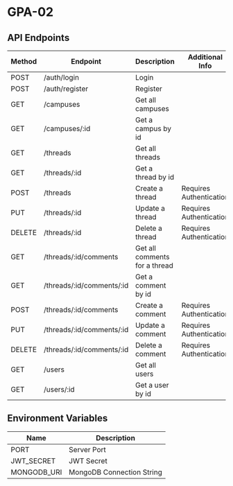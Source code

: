 # GPA-02

## API Endpoints

| Method | Endpoint                  | Description                   | Additional Info         |
| ------ | ------------------------- | ----------------------------- | ----------------------- |
| POST   | /auth/login               | Login                         |                         |
| POST   | /auth/register            | Register                      |                         |
| GET    | /campuses                 | Get all campuses              |                         |
| GET    | /campuses/:id             | Get a campus by id            |                         |
| GET    | /threads                  | Get all threads               |                         |
| GET    | /threads/:id              | Get a thread by id            |                         |
| POST   | /threads                  | Create a thread               | Requires Authentication |
| PUT    | /threads/:id              | Update a thread               | Requires Authentication |
| DELETE | /threads/:id              | Delete a thread               | Requires Authentication |
| GET    | /threads/:id/comments     | Get all comments for a thread |                         |
| GET    | /threads/:id/comments/:id | Get a comment by id           |                         |
| POST   | /threads/:id/comments     | Create a comment              | Requires Authentication |
| PUT    | /threads/:id/comments/:id | Update a comment              | Requires Authentication |
| DELETE | /threads/:id/comments/:id | Delete a comment              | Requires Authentication |
| GET    | /users                    | Get all users                 |                         |
| GET    | /users/:id                | Get a user by id              |                         |

## Environment Variables

| Name        | Description               |
| ----------- | ------------------------- |
| PORT        | Server Port               |
| JWT_SECRET  | JWT Secret                |
| MONGODB_URI | MongoDB Connection String |

